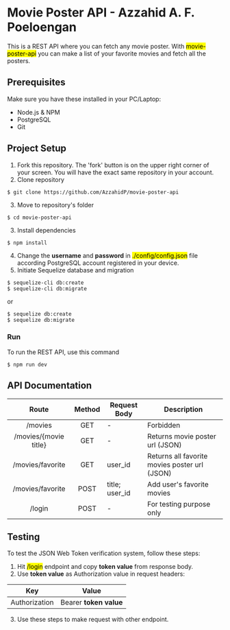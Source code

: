 # Movie Poster API - Azzahid A. F. Poeloengan

This is a REST API where you can fetch any movie poster.
With <mark>movie-poster-api</mark> you can make a list of your favorite movies and fetch all the posters.

## Prerequisites
Make sure you have these installed in your PC/Laptop:
- Node.js & NPM
- PostgreSQL
- Git

## Project Setup
1. Fork this repository. The 'fork' button is on the upper right corner of your screen. You will have the exact same repository in your account.
2. Clone repository
```
$ git clone https://github.com/AzzahidP/movie-poster-api
```
3. Move to repository's folder
```
$ cd movie-poster-api
```
3. Install dependencies
```
$ npm install
```
4. Change the **username** and **password** in <mark>./config/config.json</mark> file according PostgreSQL account registered in your device.
5. Initiate Sequelize database and migration
```
$ sequelize-cli db:create
$ sequelize-cli db:migrate
```
or
```
$ sequelize db:create
$ sequelize db:migrate
```

### Run
To run the REST API, use this command
```
$ npm run dev
```

## API Documentation

|            Route           | Method |    Request Body   |                 Description                   |
| :------------------------: | :----: | ----------------- | --------------------------------------------- |
|          /movies           |  GET   |         -         | Forbidden                                     |
|     /movies/{movie title}  |  GET   |         -         | Returns movie poster url (JSON)               |
|      /movies/favorite      |  GET   |     user_id       | Returns all favorite movies poster url (JSON) |
|      /movies/favorite      |  POST  |  title; user_id   | Add user's favorite movies                    |
|           /login           |  POST  |         -         | For testing purpose only                      |

## Testing
To test the JSON Web Token verification system, follow these steps:
1. Hit <mark>/login</mark> endpoint and copy **token value** from response body.
2. Use **token value** as Authorization value in request headers:

|      Key      |         Value          |
| :-----------: | :--------------------: |
| Authorization | Bearer **token value** |

3. Use these steps to make request with other endpoint.